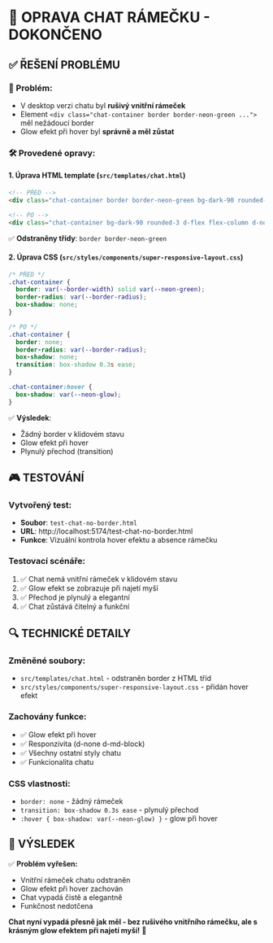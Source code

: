 # 🔧 OPRAVA CHAT RÁMEČKU - DOKONČENO

## ✅ ŘEŠENÍ PROBLÉMU

### 🎯 Problém:
- V desktop verzi chatu byl **rušivý vnitřní rámeček** 
- Element `<div class="chat-container border border-neon-green ...">` měl nežádoucí border
- Glow efekt při hover byl **správně a měl zůstat**

### 🛠️ Provedené opravy:

#### 1. **Úprava HTML template** (`src/templates/chat.html`)
```html
<!-- PŘED -->
<div class="chat-container border border-neon-green bg-dark-90 rounded-3 d-flex flex-column d-none d-md-block">

<!-- PO -->
<div class="chat-container bg-dark-90 rounded-3 d-flex flex-column d-none d-md-block">
```
✅ **Odstraněny třídy**: `border border-neon-green`

#### 2. **Úprava CSS** (`src/styles/components/super-responsive-layout.css`)
```css
/* PŘED */
.chat-container {
  border: var(--border-width) solid var(--neon-green);
  border-radius: var(--border-radius);
  box-shadow: none;
}

/* PO */
.chat-container {
  border: none;
  border-radius: var(--border-radius);
  box-shadow: none;
  transition: box-shadow 0.3s ease;
}

.chat-container:hover {
  box-shadow: var(--neon-glow);
}
```
✅ **Výsledek**: 
- Žádný border v klidovém stavu
- Glow efekt při hover
- Plynulý přechod (transition)

## 🎮 TESTOVÁNÍ

### Vytvořený test:
- **Soubor**: `test-chat-no-border.html`
- **URL**: http://localhost:5174/test-chat-no-border.html
- **Funkce**: Vizuální kontrola hover efektu a absence rámečku

### Testovací scénáře:
1. ✅ Chat nemá vnitřní rámeček v klidovém stavu
2. ✅ Glow efekt se zobrazuje při najetí myší
3. ✅ Přechod je plynulý a elegantní
4. ✅ Chat zůstává čitelný a funkční

## 🔍 TECHNICKÉ DETAILY

### Změněné soubory:
- `src/templates/chat.html` - odstraněn border z HTML tříd
- `src/styles/components/super-responsive-layout.css` - přidán hover efekt

### Zachovány funkce:
- ✅ Glow efekt při hover
- ✅ Responzivita (d-none d-md-block)
- ✅ Všechny ostatní styly chatu
- ✅ Funkcionalita chatu

### CSS vlastnosti:
- `border: none` - žádný rámeček
- `transition: box-shadow 0.3s ease` - plynulý přechod
- `:hover { box-shadow: var(--neon-glow) }` - glow při hover

## 🎯 VÝSLEDEK

✅ **Problém vyřešen:**
- Vnitřní rámeček chatu odstraněn
- Glow efekt při hover zachován
- Chat vypadá čistě a elegantně
- Funkčnost nedotčena

**Chat nyní vypadá přesně jak měl - bez rušivého vnitřního rámečku, ale s krásným glow efektem při najetí myší!** 🎉
